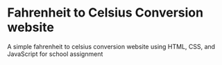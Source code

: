 # Fahrenheit to Celsius Conversion website

A simple fahrenheit to celsius conversion website using HTML, CSS, and JavaScript for school assignment
